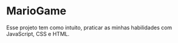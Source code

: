 # MarioGame
Esse projeto tem como intuito, praticar as minhas habilidades com JavaScript, CSS e HTML.

